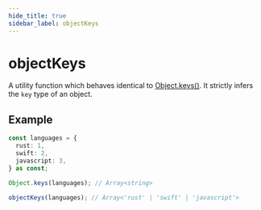 ```yaml
---
hide_title: true
sidebar_label: objectKeys
---
```


# objectKeys

A utility function which behaves identical to [Object.keys()](https://developer.mozilla.org/ko/docs/Web/JavaScript/Reference/Global_Objects/Object/keys). It strictly infers the `key` type of an object.

## Example

```typescript
const languages = {
  rust: 1,
  swift: 2,
  javascript: 3,
} as const;

Object.keys(languages); // Array<string>

objectKeys(languages); // Array<'rust' | 'swift' | 'javascript'>
```
